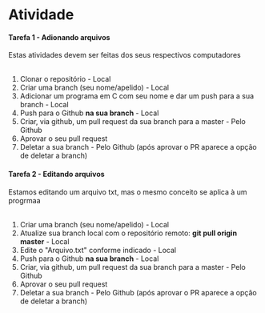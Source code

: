 # Atividade

<h4> Tarefa 1 - Adionando arquivos </h4>
Estas atividades devem ser feitas dos seus respectivos computadores<br><br>

<ol>
  <li>Clonar o repositório - Local</li>
  <li>Criar uma branch (seu nome/apelido)        - Local</li>
  <li>Adicionar um programa em C com seu nome e dar um push para a sua branch - Local</li>
  <li>Push para o Github <b>na sua branch</b>   - Local</li>
  <li>Criar, via github, um pull request da sua branch para a master - Pelo Github</li>
  <li>Aprovar o seu pull request</li>
  <li>Deletar a sua branch - Pelo Github (após aprovar o PR aparece a opção de deletar a branch)</li>
</ol>

<h4> Tarefa 2 - Editando arquivos </h4>
Estamos editando um arquivo txt, mas o mesmo conceito se aplica à um progrmaa<br><br>

<ol>
  <li>Criar uma branch (seu nome/apelido)        - Local</li>
  <li>Atualize sua branch local com o repositório remoto: <b>git pull origin master</b> - Local </li>
  <li>Edite o "Arquivo.txt" conforme indicado - Local</li>
  <li>Push para o Github <b>na sua branch</b>   - Local</li>
  <li>Criar, via github, um pull request da sua branch para a master - Pelo Github</li>
  <li>Aprovar o seu pull request</li>
  <li>Deletar a sua branch - Pelo Github (após aprovar o PR aparece a opção de deletar a branch)</li>
</ol>
 
